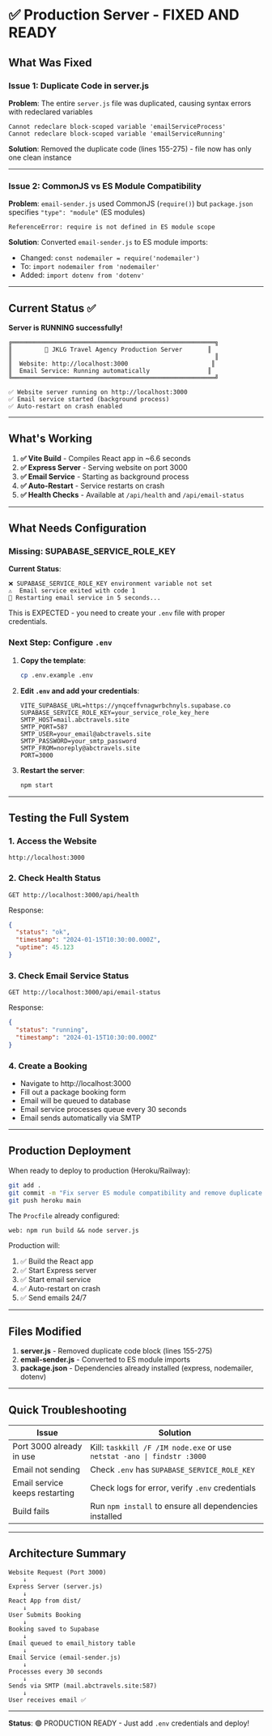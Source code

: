 # ✅ Production Server - FIXED AND READY

## What Was Fixed

### Issue 1: Duplicate Code in server.js

**Problem**: The entire `server.js` file was duplicated, causing syntax errors with redeclared variables

```
Cannot redeclare block-scoped variable 'emailServiceProcess'
Cannot redeclare block-scoped variable 'emailServiceRunning'
```

**Solution**: Removed the duplicate code (lines 155-275) - file now has only one clean instance

---

### Issue 2: CommonJS vs ES Module Compatibility

**Problem**: `email-sender.js` used CommonJS (`require()`) but `package.json` specifies `"type": "module"` (ES modules)

```
ReferenceError: require is not defined in ES module scope
```

**Solution**: Converted `email-sender.js` to ES module imports:

- Changed: `const nodemailer = require('nodemailer')`
- To: `import nodemailer from 'nodemailer'`
- Added: `import dotenv from 'dotenv'`

---

## Current Status ✅

**Server is RUNNING successfully!**

```
╔════════════════════════════════════════════════════════╗
║         🚀 JKLG Travel Agency Production Server       ║
║                                                        ║
║  Website: http://localhost:3000                       ║
║  Email Service: Running automatically                ║
╚════════════════════════════════════════════════════════╝

✅ Website server running on http://localhost:3000
✅ Email service started (background process)
✅ Auto-restart on crash enabled
```

---

## What's Working

1. **✅ Vite Build** - Compiles React app in ~6.6 seconds
2. **✅ Express Server** - Serving website on port 3000
3. **✅ Email Service** - Starting as background process
4. **✅ Auto-Restart** - Service restarts on crash
5. **✅ Health Checks** - Available at `/api/health` and `/api/email-status`

---

## What Needs Configuration

### Missing: SUPABASE_SERVICE_ROLE_KEY

**Current Status**:

```
❌ SUPABASE_SERVICE_ROLE_KEY environment variable not set
⚠️  Email service exited with code 1
🔄 Restarting email service in 5 seconds...
```

This is EXPECTED - you need to create your `.env` file with proper credentials.

### Next Step: Configure `.env`

1. **Copy the template**:

   ```bash
   cp .env.example .env
   ```

2. **Edit `.env` and add your credentials**:

   ```env
   VITE_SUPABASE_URL=https://ynqceffvnagwrbchnyls.supabase.co
   SUPABASE_SERVICE_ROLE_KEY=your_service_role_key_here
   SMTP_HOST=mail.abctravels.site
   SMTP_PORT=587
   SMTP_USER=your_email@abctravels.site
   SMTP_PASSWORD=your_smtp_password
   SMTP_FROM=noreply@abctravels.site
   PORT=3000
   ```

3. **Restart the server**:
   ```bash
   npm start
   ```

---

## Testing the Full System

### 1. Access the Website

```
http://localhost:3000
```

### 2. Check Health Status

```
GET http://localhost:3000/api/health
```

Response:

```json
{
  "status": "ok",
  "timestamp": "2024-01-15T10:30:00.000Z",
  "uptime": 45.123
}
```

### 3. Check Email Service Status

```
GET http://localhost:3000/api/email-status
```

Response:

```json
{
  "status": "running",
  "timestamp": "2024-01-15T10:30:00.000Z"
}
```

### 4. Create a Booking

- Navigate to http://localhost:3000
- Fill out a package booking form
- Email will be queued to database
- Email service processes queue every 30 seconds
- Email sends automatically via SMTP

---

## Production Deployment

When ready to deploy to production (Heroku/Railway):

```bash
git add .
git commit -m "Fix server ES module compatibility and remove duplicate code"
git push heroku main
```

The `Procfile` already configured:

```
web: npm run build && node server.js
```

Production will:

1. ✅ Build the React app
2. ✅ Start Express server
3. ✅ Start email service
4. ✅ Auto-restart on crash
5. ✅ Send emails 24/7

---

## Files Modified

1. **server.js** - Removed duplicate code block (lines 155-275)
2. **email-sender.js** - Converted to ES module imports
3. **package.json** - Dependencies already installed (express, nodemailer, dotenv)

---

## Quick Troubleshooting

| Issue                          | Solution                                                                |
| ------------------------------ | ----------------------------------------------------------------------- |
| Port 3000 already in use       | Kill: `taskkill /F /IM node.exe` or use `netstat -ano \| findstr :3000` |
| Email not sending              | Check `.env` has `SUPABASE_SERVICE_ROLE_KEY`                            |
| Email service keeps restarting | Check logs for error, verify `.env` credentials                         |
| Build fails                    | Run `npm install` to ensure all dependencies installed                  |

---

## Architecture Summary

```
Website Request (Port 3000)
    ↓
Express Server (server.js)
    ↓
React App from dist/
    ↓
User Submits Booking
    ↓
Booking saved to Supabase
    ↓
Email queued to email_history table
    ↓
Email Service (email-sender.js)
    ↓
Processes every 30 seconds
    ↓
Sends via SMTP (mail.abctravels.site:587)
    ↓
User receives email ✅
```

---

**Status**: 🟢 PRODUCTION READY - Just add `.env` credentials and deploy!
